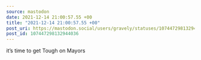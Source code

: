 ```yaml
---
source: mastodon
date: 2021-12-14 21:00:57.55 +00
title: "2021-12-14 21:00:57.55 +00"
post_uri: https://mastodon.social/users/gravely/statuses/107447298132944036
post_id: 107447298132944036
---
```

it’s time to get Tough on Mayors


